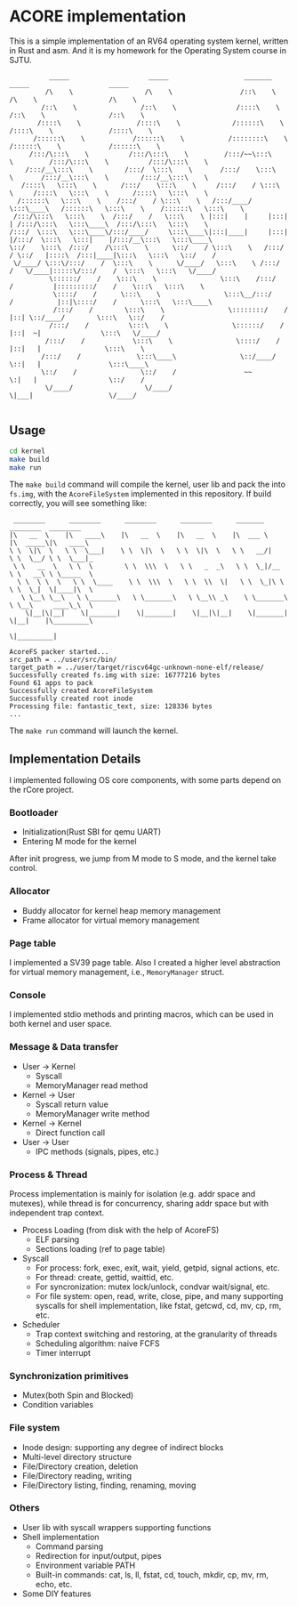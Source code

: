 # ACORE implementation

This is a simple implementation of an RV64 operating system kernel, written in Rust and asm. And it is my homework 
for the Operating System course in SJTU.

```
          _____                    _____                   _______                   _____                    _____
         /\    \                  /\    \                 /::\    \                 /\    \                  /\    \
        /::\    \                /::\    \               /::::\    \               /::\    \                /::\    \
       /::::\    \              /::::\    \             /::::::\    \             /::::\    \              /::::\    \
      /::::::\    \            /::::::\    \           /::::::::\    \           /::::::\    \            /::::::\    \
     /:::/\:::\    \          /:::/\:::\    \         /:::/~~\:::\    \         /:::/\:::\    \          /:::/\:::\    \
    /:::/__\:::\    \        /:::/  \:::\    \       /:::/    \:::\    \       /:::/__\:::\    \        /:::/__\:::\    \
   /::::\   \:::\    \      /:::/    \:::\    \     /:::/    / \:::\    \     /::::\   \:::\    \      /::::\   \:::\    \
  /::::::\   \:::\    \    /:::/    / \:::\    \   /:::/____/   \:::\____\   /::::::\   \:::\    \    /::::::\   \:::\    \
 /:::/\:::\   \:::\    \  /:::/    /   \:::\    \ |:::|    |     |:::|    | /:::/\:::\   \:::\____\  /:::/\:::\   \:::\    \
/:::/  \:::\   \:::\____\/:::/____/     \:::\____\|:::|____|     |:::|    |/:::/  \:::\   \:::|    |/:::/__\:::\   \:::\____\
\::/    \:::\  /:::/    /\:::\    \      \::/    / \:::\    \   /:::/    / \::/   |::::\  /:::|____|\:::\   \:::\   \::/    /
 \/____/ \:::\/:::/    /  \:::\    \      \/____/   \:::\    \ /:::/    /   \/____|:::::\/:::/    /  \:::\   \:::\   \/____/
          \::::::/    /    \:::\    \                \:::\    /:::/    /          |:::::::::/    /    \:::\   \:::\    \
           \::::/    /      \:::\    \                \:::\__/:::/    /           |::|\::::/    /      \:::\   \:::\____\
           /:::/    /        \:::\    \                \::::::::/    /            |::| \::/____/        \:::\   \::/    /
          /:::/    /          \:::\    \                \::::::/    /             |::|  ~|               \:::\   \/____/
         /:::/    /            \:::\    \                \::::/    /              |::|   |                \:::\    \
        /:::/    /              \:::\____\                \::/____/               \::|   |                 \:::\____\
        \::/    /                \::/    /                 ~~                      \:|   |                  \::/    /
         \/____/                  \/____/                                           \|___|                   \/____/


```

## Usage
```bash
cd kernel
make build
make run
```
The `make build` command will compile the kernel, user lib and pack the into `fs.img`, with the `AcoreFileSystem` 
implemented in this repository. If build correctly, you will see something like:
```
 ________      ________      ________      ________      _______           ________  ________
|\   __  \    |\   ____\    |\   __  \    |\   __  \    |\  ___ \         |\  _____\|\   ____\
\ \  \|\  \   \ \  \___|    \ \  \|\  \   \ \  \|\  \   \ \   __/|        \ \  \__/ \ \  \___|_
 \ \   __  \   \ \  \        \ \  \\\  \   \ \   _  _\   \ \  \_|/__       \ \   __\ \ \_____  \
  \ \  \ \  \   \ \  \____    \ \  \\\  \   \ \  \\  \|   \ \  \_|\ \       \ \  \_|  \|____|\  \
   \ \__\ \__\   \ \_______\   \ \_______\   \ \__\\ _\    \ \_______\       \ \__\     ____\_\  \
    \|__|\|__|    \|_______|    \|_______|    \|__|\|__|    \|_______|        \|__|    |\_________\
                                                                                       \|_________|

AcoreFS packer started...
src_path = ../user/src/bin/
target_path = ../user/target/riscv64gc-unknown-none-elf/release/
Successfully created fs.img with size: 16777216 bytes
Found 61 apps to pack
Successfully created AcoreFileSystem
Successfully created root inode
Processing file: fantastic_text, size: 128336 bytes
...
```

The `make run` command will launch the kernel.

## Implementation Details

I implemented following OS core components, with some parts depend on the rCore project.

### Bootloader
- Initialization(Rust SBI for qemu UART)
- Entering M mode for the kernel

After init progress, we jump from M mode to S mode, and the kernel take control.

### Allocator
- Buddy allocator for kernel heap memory management
- Frame allocator for virtual memory management

### Page table

I implemented a SV39 page table. Also I created a higher level abstraction for virtual memory management, i.e., 
`MemoryManager` struct. 

### Console

I implemented stdio methods and printing macros, which can be used in both kernel and user space.

### Message & Data transfer

- User -> Kernel
  - Syscall
  - MemoryManager read method
- Kernel -> User
  - Syscall return value
  - MemoryManager write method
- Kernel -> Kernel
  - Direct function call
- User -> User
  - IPC methods (signals, pipes, etc.)

### Process & Thread

Process implementation is mainly for isolation (e.g. addr space and mutexes), while thread is for concurrency, 
sharing addr space but with independent trap context.

- Process Loading (from disk with the help of AcoreFS)
  - ELF parsing
  - Sections loading (ref to page table)
- Syscall
  - For process: fork, exec, exit, wait, yield, getpid, signal actions, etc.
  - For thread: create, gettid, waittid, etc.
  - For syncronization: mutex lock/unlock, condvar wait/signal, etc.
  - For file system: open, read, write, close, pipe, and many supporting syscalls for shell implementation, like 
    fstat, getcwd, cd, mv, cp, rm, etc.
- Scheduler
  - Trap context switching and restoring, at the granularity of threads
  - Scheduling algorithm: naive FCFS
  - Timer interrupt

### Synchronization primitives
- Mutex(both Spin and Blocked)
- Condition variables

### File system
- Inode design: supporting any degree of indirect blocks
- Multi-level directory structure
- File/Directory creation, deletion
- File/Directory reading, writing
- File/Directory listing, finding, renaming, moving

### Others
- User lib with syscall wrappers supporting functions
- Shell implementation
  - Command parsing
  - Redirection for input/output, pipes
  - Environment variable PATH
  - Built-in commands: cat, ls, ll, fstat, cd, touch, mkdir, cp, mv, rm, echo, etc.
- Some DIY features